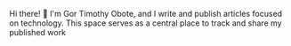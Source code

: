 Hi there! 👋 I'm Gor Timothy Obote, and I write and publish articles focused on technology.
This space serves as a central place to track and share my published work
